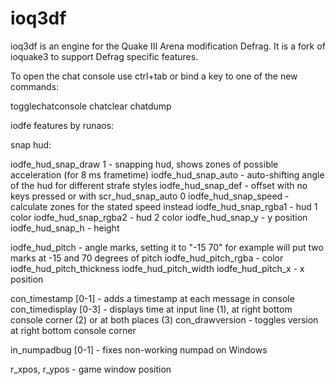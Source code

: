 ioq3df
======

ioq3df is an engine for the Quake III Arena modification Defrag. It is a fork of ioquake3 to support Defrag specific features.


To open the chat console use ctrl+tab or bind a key to one of the new commands:

togglechatconsole
chatclear
chatdump


iodfe features by runaos:

snap hud:

iodfe_hud_snap_draw 1	- snapping hud, shows zones of possible acceleration (for 8 ms frametime)
iodfe_hud_snap_auto	- auto-shifting angle of the hud for different strafe styles
iodfe_hud_snap_def	- offset with no keys pressed or with scr_hud_snap_auto 0
iodfe_hud_snap_speed	- calculate zones for the stated speed instead
iodfe_hud_snap_rgba1	- hud 1 color
iodfe_hud_snap_rgba2	- hud 2 color
iodfe_hud_snap_y	- y position
iodfe_hud_snap_h	- height

iodfe_hud_pitch		- angle marks, setting it to "-15 70" for example will put two marks at -15 and 70 degrees of pitch 
iodfe_hud_pitch_rgba	- color
iodfe_hud_pitch_thickness
iodfe_hud_pitch_width
iodfe_hud_pitch_x	- x position

con_timestamp [0-1]	- adds a timestamp at each message in console
con_timedisplay [0-3]	- displays time at input line (1), at right bottom console corner (2) or at both places (3)
con_drawversion		- toggles version at right bottom console corner

in_numpadbug [0-1] 	- fixes non-working numpad on Windows

r_xpos, r_ypos		- game window position
